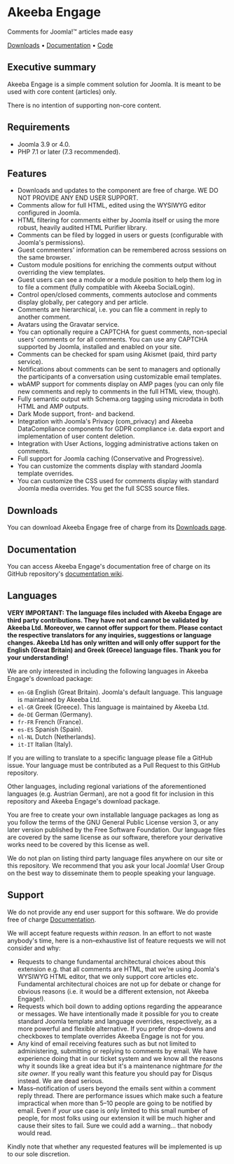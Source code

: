# Akeeba Engage

Comments for Joomla!™ articles made easy

[Downloads](https://www.akeeba.com/download/official/engage.html) • [Documentation](https://github.com/akeeba/engage/wiki) • [Code](https://github.com/akeeba/engage)

## Executive summary

Akeeba Engage is a simple comment solution for Joomla. It is meant to be used with core content (articles) only. 

There is no intention of supporting non-core content.

## Requirements

* Joomla 3.9 or 4.0.
* PHP 7.1 or later (7.3 recommended).

## Features

* Downloads and updates to the component are free of charge. WE DO NOT PROVIDE ANY END USER SUPPORT.
* Comments allow for full HTML, edited using the WYSIWYG editor configured in Joomla. 
* HTML filtering for comments either by Joomla itself or using the more robust, heavily audited HTML Purifier library.
* Comments can be filed by logged in users or guests (configurable with Joomla's permissions).
* Guest commenters' information can be remembered across sessions on the same browser.
* Custom module positions for enriching the comments output without overriding the view templates.
* Guest users can see a module or a module position to help them log in to file a comment (fully compatible with Akeeba SocialLogin).
* Control open/closed comments, comments autoclose and comments display globally, per category and per article.
* Comments are hierarchical, i.e. you can file a comment in reply to another comment.
* Avatars using the Gravatar service.
* You can optionally require a CAPTCHA for guest comments, non-special users' comments or for all comments. You can use any CAPTCHA supported by Joomla, installed and enabled on your site.
* Comments can be checked for spam using Akismet (paid, third party service).
* Notifications about comments can be sent to managers and optionally the participants of a conversation using customizable email templates.
* wbAMP support for comments display on AMP pages (you can only file new comments and reply to comments in the full HTML view, though).
* Fully semantic output with Schema.org tagging using microdata in both HTML and AMP outputs.
* Dark Mode support, front- and backend.
* Integration with Joomla's Privacy (com_privacy) and Akeeba DataCompliance components for GDPR compliance i.e. data export and implementation of user content deletion.
* Integration with User Actions, logging administrative actions taken on comments.
* Full support for Joomla caching (Conservative and Progressive).
* You can customize the comments display with standard Joomla template overrides.
* You can customize the CSS used for comments display with standard Joomla media overrides. You get the full SCSS source files.

## Downloads

You can download Akeeba Engage free of charge from its [Downloads page](https://www.akeeba.com/download/official/engage.html).

## Documentation

You can access Akeeba Engage's documentation free of charge on its GitHub repository's [documentation wiki](https://github.com/akeeba/engage/wiki).

## Languages

**VERY IMPORTANT: The language files included with Akeeba Engage are third party contributions. They have not and cannot be validated by Akeeba Ltd. Moreover, we cannot offer support for them. Please contact the respective translators for any inquiries, suggestions or language changes. Akeeba Ltd has only written and will only offer support for the English (Great Britain) and Greek (Greece) language files. Thank you for your understanding!**

We are only interested in including the following languages in Akeeba Engage's download package:

* `en-GB`  English (Great Britain). Joomla's default language. This language is maintained by Akeeba Ltd.
* `el-GR`  Greek (Greece). This language is maintained by Akeeba Ltd.
* `de-DE`  German (Germany).
* `fr-FR`  French (France).
* `es-ES`  Spanish (Spain).
* `nl-NL`  Dutch (Netherlands).
* `it-IT`  Italian (Italy).

If you are willing to translate to a specific language please file a GitHub issue. Your language must be contributed as a Pull Request to this GitHub repository.

Other languages, including regional variations of the aforementioned languages (e.g. Austrian German), are not a good fit for inclusion in this repository and Akeeba Engage's download package. 

You are free to create your own installable language packages as long as you follow the terms of the GNU General Public License version 3, or any later version published by the Free Software Foundation. Our language files are covered by the same license as our software, therefore your derivative works need to be covered by this license as well. 

We do not plan on listing third party language files anywhere on our site or this repository. We recommend that you ask your local Joomla! User Group on the best way to disseminate them to people speaking your language.

## Support

We do not provide any end user support for this software. We do provide free of charge [Documentation](https://github.com/akeeba/engage/wiki).

We will accept feature requests _within reason_. In an effort to not waste anybody's time, here is a non–exhaustive list of feature requests we will not consider and why:

* Requests to change fundamental architectural choices about this extension e.g. that all comments are HTML, that we're using Joomla's WYSIWYG HTML editor, that we only support core articles etc. Fundamental architectural choices are not up for debate or change for obvious reasons (i.e. it would be a different extension, not Akeeba Engage!).
* Requests which boil down to adding options regarding the appearance or messages. We have intentionally made it possible for you to create standard Joomla template and language overrides, respectively, as a more powerful and flexible alternative. If you prefer drop–downs and checkboxes to template overrides Akeeba Engage is not for you.
* Any kind of email receiving features such as but not limited to administering, submitting or replying to comments by email. We have experience doing that in our ticket system and we know all the reasons why it sounds like a great idea but it's a maintenance nightmare _for the site owner_. If you really want this feature you should pay for Disqus instead. We are dead serious.
* Mass–notification of users beyond the emails sent within a comment reply thread. There are performance issues which make such a feature impractical when more than 5–10 people are going to be notified by email. Even if _your_ use case is only limited to this small number of people, for most folks using our extension it will be much higher and cause their sites to fail. Sure we could add a warning… that nobody would read.

Kindly note that whether any requested features will be implemented is up to our sole discretion.